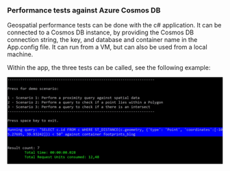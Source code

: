 ### Performance tests against Azure Cosmos DB

Geospatial performance tests can be done with the c# application. It can be connected to a Cosmos DB instance, by providing the Cosmos DB connection string, the key, and database and container name in the App.config file. It can run from a VM, but can also be used from a local machine. 

Within the app, the three tests can be called, see the following example:

<img src="./img/performance_app.jpg" width=1000px />
